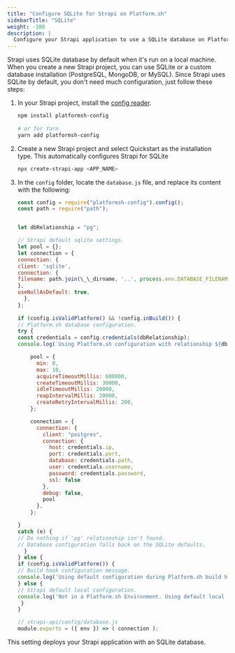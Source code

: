 ```yaml
---
title: "Configure SQLite for Strapi on Platform.sh"
sidebarTitle: "SQLite"
weight: -100
description: |
  Configure your Strapi application to use a SQLite database on Platform.sh.
---
```


Strapi uses SQLite database by default when it's run on a local machine.
When you create a new Strapi project, you can use SQLite or a custom database installation (PostgreSQL, MongoDB, or MySQL).
Since Strapi uses SQLite by default, you don't need much configuration, just follow these steps:

1. In your Strapi project, install the [config reader](../../../development/variables/use-variables.md#access-variables-in-your-app).

   ```bash
   npm install platformsh-config
  
   # or for Yarn
   yarn add platformsh-config
   ```

1. Create a new Strapi project and select Quickstart as the installation type.
   This automatically configures Strapi for SQLite

   ```bash
   npx create-strapi-app <APP_NAME>
   ```

1. In the `config` folder, locate the `database.js` file, and replace its content with the following:

   ```js
   const config = require("platformsh-config").config();
   const path = require("path");


   let dbRelationship = "pg";

   // Strapi default sqlite settings.
   let pool = {};
   let connection = {
   connection: {
   client: 'sqlite',
   connection: {
   filename: path.join(\_\_dirname, '..', process.env.DATABASE_FILENAME || '.tmp/data.db'),
   },
   useNullAsDefault: true,
     },
   };
 
   if (config.isValidPlatform() && !config.inBuild()) {
   // Platform.sh database configuration.
   try {
   const credentials = config.credentials(dbRelationship);
   console.log(`Using Platform.sh configuration with relationship ${dbRelationship}.`);

       pool = {
         min: 0,
         max: 10,
         acquireTimeoutMillis: 600000,
         createTimeoutMillis: 30000,
         idleTimeoutMillis: 20000,
         reapIntervalMillis: 20000,
         createRetryIntervalMillis: 200,
       };

       connection = {
         connection: {
           client: "postgres",
           connection: {
             host: credentials.ip,
             port: credentials.port,
             database: credentials.path,
             user: credentials.username,
             password: credentials.password,
             ssl: false
           },
           debug: false,
           pool
         },
       };

   }
   catch (e) {
   // Do nothing if 'pg' relationship isn't found.
   // Database configuration falls back on the SQLite defaults.
     }
   } else {
   if (config.isValidPlatform()) {
   // Build hook configuration message.
   console.log('Using default configuration during Platform.sh build hook until relationships are available.');
   } else {
   // Strapi default local configuration.
   console.log('Not in a Platform.sh Environment. Using default local sqlite configuration.');
    }
   }

   // strapi-api/config/database.js
   module.exports = ({ env }) => ( connection );
   ```

This setting deploys your Strapi application with an SQLite database.

